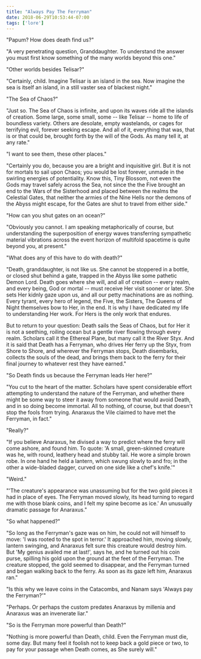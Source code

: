 ```yaml
---
title: "Always Pay The Ferryman"
date: 2018-06-29T10:53:44-07:00
tags: ['lore']
---
```


"Papum? How does death find us?"

"A very penetrating question, Granddaughter. To understand the answer you must first know something of the many worlds beyond this one."

"Other worlds besides Telisar?"

"Certainly, child. Imagine Telisar is an island in the sea. Now imagine the sea is itself an island, in a still vaster sea of blackest night."

"The Sea of Chaos?"

"Just so. The Sea of Chaos is infinite, and upon its waves ride all the islands of creation. Some large, some small, some -- like Telisar -- home to life of boundless variety. Others are desolate, empty wastelands, or cages for terrifying evil, forever seeking escape. And all of it, everything that was, that is or that could be, brought forth by the will of the Gods. As many tell it, at any rate."

"I want to see them, these other places."

"Certainly you do, because you are a bright and inquisitive girl. But it is not for mortals to sail upon Chaos; you would be lost forever, unmade in the swirling energies of potentiality. Know this, Tiny Blossom, not even the Gods may travel safely across the Sea, not since the the Five brought an end to the Wars of the Sisterhood and placed between the realms the Celestial Gates, that neither the armies of the Nine Hells nor the demons of the Abyss might escape, for the Gates are shut to travel from either side."

"How can you shut gates on an ocean?"

"Obviously you cannot. I am speaking metaphorically of course, but understanding the superposition of energy waves transferring sympathetic material vibrations across the event horizon of multifold spacetime is quite beyond you, at present."

"What does any of this have to do with death?"

"Death, granddaughter, is not like us. She cannot be stoppered in a bottle, or closed shut behind a gate, trapped in the Abyss like some pathetic Demon Lord. Death goes where she will, and all of creation -- every realm, and every being, God or mortal -- must receive Her visit sooner or later.  She sets Her kidnly gaze upon us, and all our petty machinations are as nothing. Every tyrant, every hero of legend, the Five, the Sisters, The Queens of Night themselves bow to Her, in the end. It is why I have dedicated my life to understanding Her work. For Hers is the only work that endures.

But to return to your question: Death sails the Seas of Chaos, but for Her it is not a seething, roiling ocean but a gentle river flowing through every realm. Scholars call it the Ethereal Plane, but many call it the River Styx. And it is said that Death has a Ferryman, who drives Her ferry up the Styx, from Shore to Shore, and wherever the Ferryman stops, Death disembarks, collects the souls of the dead, and brings them back to the ferry for their final journey to whatever rest they have earned."

"So Death finds us because the Ferryman leads Her here?"

"You cut to the heart of the matter. Scholars have spent considerable effort attempting to understand the nature of the Ferryman, and whether there might be some way to steer it away from someone that would avoid Death, and in so doing become immortal. All to nothing, of course, but that doesn't stop the fools from trying. Anaraxus the Vile claimed to have met the Ferryman, in fact."

"Really?"

"If you believe Anaraxus, he divised a way to predict where the ferry will come ashore, and found him. To quote: 'A small, green-skinned creature was he, with round, leathery head and stubby tail. He wore a simple brown robe. In one hand he held a lantern, which swung slowly to and fro; in the other a wide-bladed dagger, curved on one side like a chef's knife.'"

"Weird."

"'The creature's appearance was unassuming but for the two gold pieces it had in place of eyes. The Ferryman moved slowly, its head turning to regard me with those blank coins, and I felt my spine become as ice.' An unusually dramatic passage for Anaraxus."

"So what happened?"

"So long as the Ferryman's gaze was on him, he could not will himself to move: 'I was rooted to the spot in terror.' It approached him, moving slowly, lantern swinging, and Anaraxus felt sure this creature would destroy him. But 'My genius availed me at last!', says he, and he turned out his coin purse, spilling his gold upon the ground at the feet of the Ferryman. The creature stopped, the gold seemed to disappear, and the Ferryman turned and began walking back to the ferry. As soon as its gaze left him, Anaraxus ran."

"Is this why we leave coins in the Catacombs, and Nanam says 'Always pay the Ferryman?'"

"Perhaps. Or perhaps the custom predates Anaraxus by millenia and Anaraxus was an invenerate liar."

"So is the Ferryman more powerful than Death?"

"Nothing is more powerful than Death, child. Even the Ferryman must die, some day. But many feel it foolish not to keep back a gold piece or two, to pay for your passage when Death comes, as She surely will."
